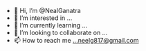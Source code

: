 - 👋 Hi, I’m @NealGanatra
- 👀 I’m interested in ...
- 🌱 I’m currently learning ...
- 💞️ I’m looking to collaborate on ...
- 📫 How to reach me ...neelg817@gmail.com

<!---
NealGanatra/NealGanatra is a ✨ special ✨ repository because its `README.md` (this file) appears on your GitHub profile.
You can click the Preview link to take a look at your changes.
--->
